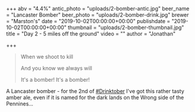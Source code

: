 +++
abv = "4.4%"
antic_photo = "uploads/2-bomber-antic.jpg"
beer_name = "Lancaster Bomber"
beer_photo = "uploads/2-bomber-drink.jpg"
brewer = "Marston's"
date = "2019-10-02T00:00:00+00:00"
publishdate = "2019-10-02T00:00:00+00:00"
thumbnail = "uploads/2-bomber-thumbnail.jpg"
title = "Day 2 - 5 miles off the ground"
video = ""
author = "Jonathan"

+++
> When we shoot to kill
>
> And you know we always will
>
> It's a bomber! It's a bomber!

A Lancaster bomber - for the 2nd of [#Drinktober](https://www.facebook.com/hashtag/drinktober?source=feed_text&epa=HASHTAG) I've got this rather tasty amber ale, even if it is named for the dark lands on the Wrong side of the Pennines...